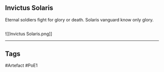 ## Invictus Solaris
Eternal soldiers fight for glory or death. Solaris vanguard know only glory.
##
![[Invictus Solaris.png]]

---
## Tags
#Artefact
#PoE1